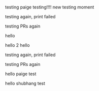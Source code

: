 testing
paige testing!!!!
new testing moment

testing again, print failed

testing PRs again


hello

hello 2
hello

testing again, print failed

testing PRs again


hello
paige test
 
 
 hello shubhang test
